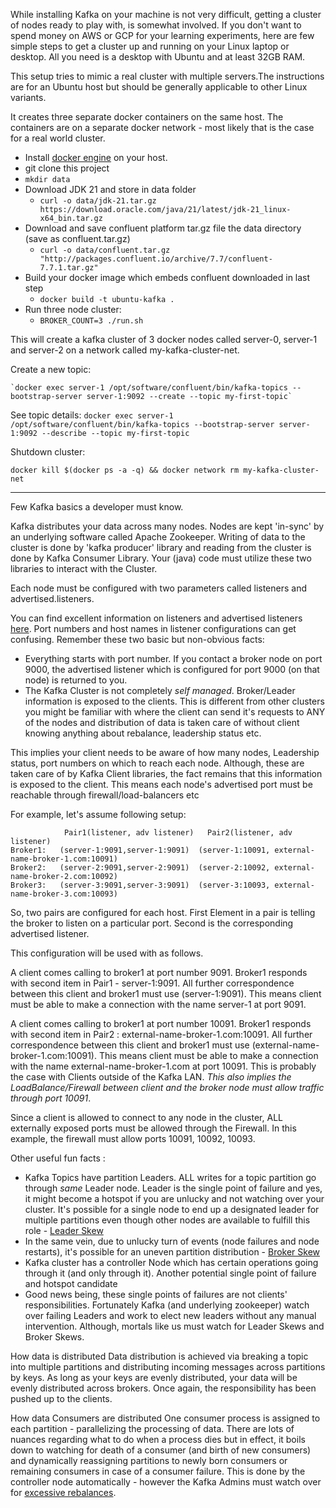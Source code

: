
While installing Kafka on your machine is not very difficult, getting a cluster of nodes ready to play with, is somewhat
involved. If you don't want to spend money on AWS or GCP for your learning experiments, here are few simple
steps to get a cluster up and running on your Linux laptop or desktop. All you need is a desktop with Ubuntu and at least 32GB RAM.

This setup tries to mimic a real cluster with multiple servers.The instructions are for an Ubuntu host but should be generally applicable to other Linux variants.

It creates three separate docker containers on the same host. The containers are on a separate docker network - most likely that is the case for a real world cluster.

- Install [docker engine](https://docs.docker.com/engine/install/ubuntu/) on your host.
- git clone this project
- `mkdir data`
- Download JDK 21 and store in data folder
  - `curl -o data/jdk-21.tar.gz https://download.oracle.com/java/21/latest/jdk-21_linux-x64_bin.tar.gz` 
- Download and save confluent platform tar.gz file the data directory (save as confluent.tar.gz)
  - `curl -o data/confluent.tar.gz "http://packages.confluent.io/archive/7.7/confluent-7.7.1.tar.gz"`
- Build your docker image which embeds confluent downloaded in last step
  - `docker build -t ubuntu-kafka .`
- Run three node cluster:
  - `BROKER_COUNT=3 ./run.sh`

This will create a kafka cluster of 3 docker nodes called server-0, server-1 and server-2 on a network called my-kafka-cluster-net. 

Create a new topic:

    `docker exec server-1 /opt/software/confluent/bin/kafka-topics --bootstrap-server server-1:9092 --create --topic my-first-topic`

See topic details:
    `docker exec server-1 /opt/software/confluent/bin/kafka-topics --bootstrap-server server-1:9092 --describe --topic my-first-topic`


Shutdown cluster:

`docker kill $(docker ps -a -q) && docker network rm my-kafka-cluster-net`


---------------

Few Kafka basics a developer must know.

Kafka distributes your data across many nodes. Nodes are kept 'in-sync' by an underlying software called Apache Zookeeper. 
Writing of data to the cluster is done by 'kafka producer' library and reading from the cluster is done by Kafka Consumer Library. Your (java) code must utilize these two libraries to interact with the Cluster.  

Each node must be configured with two parameters called listeners and advertised.listeners.

You can find excellent information on listeners and advertised listeners [here](https://rmoff.net/2018/08/02/kafka-listeners-explained/).
Port numbers and host names in listener configurations can get confusing. Remember these two basic but non-obvious facts:
  - Everything starts with port number. If you contact a broker node on port 9000, the advertised listener which is configured for port 9000 (on that node) is returned to you.
  - The Kafka Cluster is not completely _self managed_. Broker/Leader information is exposed to the clients. This is different from other clusters you might be familiar with where
    the client can send it's requests to ANY of the nodes and distribution of data is taken care of without client knowing anything about rebalance, leadership status etc.

This implies your client needs to be aware of how many nodes, Leadership status, port numbers on which to reach each node. Although, these are taken care of by Kafka Client 
libraries, the fact remains that this information is exposed to the client. This means each node's advertised port must be reachable through firewall/load-balancers etc

For example, let's assume following setup:

                Pair1(listener, adv listener)   Pair2(listener, adv listener)
    Broker1:   (server-1:9091,server-1:9091)  (server-1:10091, external-name-broker-1.com:10091)
    Broker2:   (server-2:9091,server-2:9091)  (server-2:10092, external-name-broker-2.com:10092)
    Broker3:   (server-3:9091,server-3:9091)  (server-3:10093, external-name-broker-3.com:10093)
 
So, two pairs are configured for each host. First Element in a pair is telling the broker to listen on a particular port. Second is the corresponding advertised listener.
     
This configuration will be used with as follows.

A client comes calling to broker1 at port number 9091. Broker1 responds with second item in Pair1 - server-1:9091. All further correspondence between this client and broker1 must use (server-1:9091).
This means client must be able to make a connection with the name server-1 at port 9091. 

A client comes calling to broker1 at port number 10091. Broker1 responds with second item in Pair2 : external-name-broker-1.com:10091. All further correspondence between this client and broker1 must use (external-name-broker-1.com:10091).
This means client must be able to make a connection with the name external-name-broker-1.com at port 10091. This is probably the case with Clients outside of the Kafka LAN.
_This also implies the LoadBalance/Firewall between client and the broker node must allow traffic through port 10091_.

Since a client is allowed to connect to any node in the cluster, ALL externally exposed ports must be allowed through the Firewall. In this example, the firewall must allow ports
10091, 10092, 10093.

Other useful fun facts :

  - Kafka Topics have partition Leaders. ALL writes for a topic partition go through _same_ Leader node. Leader is the single point of failure and yes, it might become a
    hotspot if you are unlucky and not watching over your cluster. It's possible for a single node to end up a designated leader for multiple partitions even though other nodes are available to fulfill this role -  [Leader Skew](https://hashedin.com/blog/re-balance-your-kafka/)
  - In the same vein, due to unlucky turn of events (node failures and node restarts), it's possible for an uneven partition distribution - [Broker Skew](https://hashedin.com/blog/re-balance-your-kafka/)   
  - Kafka cluster has a controller Node which has certain operations going through it (and only through it). Another potential single point of failure and hotspot candidate
  - Good news being, these single points of failures are not clients' responsibilities. Fortunately Kafka (and underlying zookeeper) watch over failing Leaders and work to elect new leaders without
    any manual intervention. Although, mortals like us must watch for Leader Skews and Broker Skews.

How data is distributed
    Data distribution is achieved via breaking a topic into multiple partitions and distributing incoming messages across partitions by keys. As long as your keys are evenly distributed, your
    data will be evenly distributed across brokers. Once again, the responsibility has been pushed up to the clients. 

How data Consumers are distributed
    One consumer process is assigned to each partition - parallelizing the processing of data. There are lots of nuances regarding what to do when a process dies but in effect, it boils down to
    watching for death of a consumer (and birth of new consumers) and dynamically reassigning partitions to newly born consumers or remaining consumers in case of a consumer failure.
    This is done by the controller node automatically - however the Kafka Admins must watch over for [excessive rebalances](https://medium.com/streamthoughts/apache-kafka-rebalance-protocol-or-the-magic-behind-your-streams-applications-e94baf68e4f2). 
     
